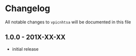# Changelog

All notable changes to `vpicnhtsa` will be documented in this file

## 1.0.0 - 201X-XX-XX

- initial release
